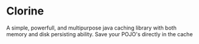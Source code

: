 # Clorine
A simple, powerfull, and multipurpose java caching library with both memory and disk persisting ability. Save your POJO's directly in the cache
